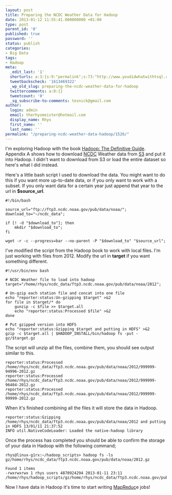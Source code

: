 ```yaml
---
layout: post
title: Preparing the NCDC Weather Data for Hadoop
date: 2013-01-12 11:55:41.000000000 +01:00
type: post
parent_id: '0'
published: true
password: ''
status: publish
categories:
- Big Data
tags:
- Hadoop
meta:
  _edit_last: '1'
  shorturls: a:3:{s:9:"permalink";s:73:"http://www.youdidwhatwithtsql.com/preparing-ncdc-weather-data-hadoop/1526";s:7:"tinyurl";s:26:"http://tinyurl.com/a5wfpaz";s:4:"isgd";s:19:"http://is.gd/FwjMZN";}
  tweetbackscheck: '1613469322'
  _wp_old_slug: preparing-the-ncdc-weather-data-for-hadoop
  twittercomments: a:0:{}
  tweetcount: '0'
  _sg_subscribe-to-comments: tesnick@gmail.com
author:
  login: admin
  email: therhysmeister@hotmail.com
  display_name: Rhys
  first_name: ''
  last_name: ''
permalink: "/preparing-ncdc-weather-data-hadoop/1526/"
---
```

I'm exploring Hadoop with the book&nbsp;[Hadoop: The Definitive Guide](http://www.amazon.co.uk/dp/1449311520/ref=asc_df_144931152011446553?smid=A3P5ROKL5A1OLE&tag=hydra0b-21&linkCode=asn&creative=22206&creativeASIN=1449311520&hvpos=1o1&hvexid=&hvnetw=g&hvrand=1819299685757675364&hvpone=&hvptwo=&hvqmt=). Appendix A shows how to download [NCDC](http://www.ncdc.noaa.gov/) Weather data from [S3](http://en.wikipedia.org/wiki/Amazon_S3) and put it into Hadoop. I didn't want to download from S3 or load the entire dataset so here's what I did instead.

Here's a little bash script I used to download the data. You might want to do this if you want more up-to-date data, or if you only want to work with a subset. If you only want data for a certain year just append that year to the url in **$source\_url**.

```
#!/bin/bash

source_url="ftp://ftp3.ncdc.noaa.gov/pub/data/noaa/";
download_to="~/ncdc_data";

if [! -d "$download_to"]; then
    mkdir "$download_to";
fi

wget -r -c --progress=bar --no-parent -P "$download_to" "$source_url";
```

I've modified the script from the Hadoop book to work with local files. I'm just working with files from 2012. Modify the url in **target** if you want something different.

```
#!/usr/bin/env bash

# NCDC Weather file to load into hadoop
target="/home/rhys/ncdc_data/ftp3.ncdc.noaa.gov/pub/data/noaa/2012";

# Un-gzip each station file and concat into one file
echo "reporter:status:Un-gzipping $target" >&2
for file in $target/* do
    gunzip -c $file >> $target.all
    echo "reporter:status:Processed $file" >&2
done

# Put gzipped version into HDFS
echo "reporter:status:Gzipping $target and putting in HDFS" >&2
gzip -c $target.all | $HADOOP_INSTALL/bin/hadoop fs -put - gz/$target.gz
```

The script will unzip all the files, combine them, you should see output similar to this.

```
reporter:status:Processed /home/rhys/ncdc_data/ftp3.ncdc.noaa.gov/pub/data/noaa/2012/999999-94996-2012.gz
reporter:status:Processed /home/rhys/ncdc_data/ftp3.ncdc.noaa.gov/pub/data/noaa/2012/999999-96404-2012.gz
reporter:status:Processed /home/rhys/ncdc_data/ftp3.ncdc.noaa.gov/pub/data/noaa/2012/999999-99999-2012.gz
```

When it's finished combining all the files it will store the data in Hadoop.

```
reporter:status:Gzipping /home/rhys/ncdc_data/ftp3.ncdc.noaa.gov/pub/data/noaa/2012 and putting in HDFS 13/01/11 21:37:52
INFO util.NativeCodeLoader: Loaded the native-hadoop library
```

Once the process has completed you should be able to confirm the storage of your data in Hadoop with the following command;

```
rhys@linux-g1rx:~/hadoop_scripts> hadoop fs -ls gz/home/rhys/ncdc_data/ftp3.ncdc.noaa.gov/pub/data/noaa/2012.gz
```

```
Found 1 items
-rwxrwxrwx 1 rhys users 4870924294 2013-01-11 23:11 /home/rhys/hadoop_scripts/gz/home/rhys/ncdc_data/ftp3.ncdc.noaa.gov/pub/data/noaa/2012.gz
```

Now I have data in Hadoop it's time to start writing [MapReduc](http://en.wikipedia.org/wiki/Map)e jobs!

